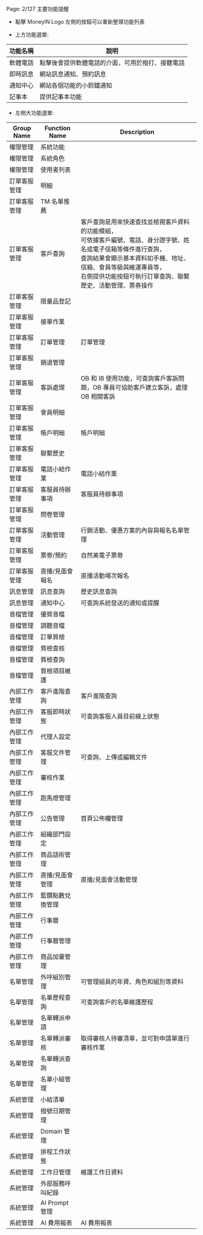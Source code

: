 Page: 2/127
主要功能提醒

-   點擊 MoneyIN Logo 左側的按鈕可以重新整理功能列表

-   上方功能選單:

| 功能名稱 | 說明                                             |
| -------- | ------------------------------------------------ |
| 軟體電話 | 點擊後會提供軟體電話的介面，可用於撥打、接聽電話 |
| 即時訊息 | 網站訊息通知、預約訊息                           |
| 通知中心 | 網站各個功能的小鈴鐺通知                         |
| 記事本   | 提供記事本功能                                   |

-   左側大功能選單:

| Group Name   | Function Name    | Description                                                                                                                                                                                                                                              |
| ------------ | ---------------- | -------------------------------------------------------------------------------------------------------------------------------------------------------------------------------------------------------------------------------------------------------- |
| 權限管理     | 系統功能         |                                                                                                                                                                                                                                                          |
| 權限管理     | 系統角色         |                                                                                                                                                                                                                                                          |
| 權限管理     | 使用者列表       |                                                                                                                                                                                                                                                          |
| 訂單客服管理 | 明細             |                                                                                                                                                                                                                                                          |
| 訂單客服管理 | TM 名單推薦      |                                                                                                                                                                                                                                                          |
| 訂單客服管理 | 客戶查詢         | 客戶查詢是用來快速查找並檢視客戶資料的功能模組，<br>可依據客戶編號、電話、身分證字號、姓名或電子信箱等條件進行查詢，<br>查詢結果會顯示基本資料如手機、地址、信箱、會員等級與維運專員等，<br>右側提供功能按鈕可執行訂單查詢、聯繫歷史、活動管理、票券操作 |
| 訂單客服管理 | 限量品登記       |                                                                                                                                                                                                                                                          |
| 訂單客服管理 | 接單作業         |                                                                                                                                                                                                                                                          |
| 訂單客服管理 | 訂單管理         | 訂單管理                                                                                                                                                                                                                                                 |
| 訂單客服管理 | 銷退管理         |                                                                                                                                                                                                                                                          |
| 訂單客服管理 | 客訴處理         | OB 和 IB 使用功能，可查詢客戶客訴問題，OB 專員可協助客戶建立客訴，處理 OB 相關客訴                                                                                                                                                                       |
| 訂單客服管理 | 會員明細         |                                                                                                                                                                                                                                                          |
| 訂單客服管理 | 帳戶明細         | 帳戶明細                                                                                                                                                                                                                                                 |
| 訂單客服管理 | 聯繫歷史         |                                                                                                                                                                                                                                                          |
| 訂單客服管理 | 電話小結作業     | 電話小結作業                                                                                                                                                                                                                                             |
| 訂單客服管理 | 客服員待辦事項   | 客服員待辦事項                                                                                                                                                                                                                                           |
| 訂單客服管理 | 問卷管理         |                                                                                                                                                                                                                                                          |
| 訂單客服管理 | 活動管理         | 行銷活動、優惠方案的內容與報名名單管理                                                                                                                                                                                                                   |
| 訂單客服管理 | 票劵/預約        | 自然美電子票劵                                                                                                                                                                                                                                           |
| 訂單客服管理 | 直播/見面會報名  | 直播活動場次報名                                                                                                                                                                                                                                         |
| 訊息管理     | 訊息查詢         | 歷史訊息查詢                                                                                                                                                                                                                                             |
| 訊息管理     | 通知中心         | 可查詢系統發送的通知或提醒                                                                                                                                                                                                                               |
| 音檔管理     | 優質音檔         |                                                                                                                                                                                                                                                          |
| 音檔管理     | 調聽音檔         |                                                                                                                                                                                                                                                          |
| 音檔管理     | 訂單質檢         |                                                                                                                                                                                                                                                          |
| 音檔管理     | 質檢查核         |                                                                                                                                                                                                                                                          |
| 音檔管理     | 質檢查詢         |                                                                                                                                                                                                                                                          |
| 音檔管理     | 質檢項目維護     |                                                                                                                                                                                                                                                          |
| 內部工作管理 | 客戶進階查詢     | 客戶進階查詢                                                                                                                                                                                                                                             |
| 內部工作管理 | 客服即時狀態     | 可查詢客服人員目前線上狀態                                                                                                                                                                                                                               |
| 內部工作管理 | 代理人設定       |                                                                                                                                                                                                                                                          |
| 內部工作管理 | 客服文件管理     | 可查詢、上傳或編輯文件                                                                                                                                                                                                                                   |
| 內部工作管理 | 審核作業         |                                                                                                                                                                                                                                                          |
| 內部工作管理 | 跑馬燈管理       |                                                                                                                                                                                                                                                          |
| 內部工作管理 | 公告管理         | 首頁公佈欄管理                                                                                                                                                                                                                                           |
| 內部工作管理 | 組織部門設定     |                                                                                                                                                                                                                                                          |
| 內部工作管理 | 商品話術管理     |                                                                                                                                                                                                                                                          |
| 內部工作管理 | 直播/見面會管理  | 直播/見面會活動管理                                                                                                                                                                                                                                      |
| 內部工作管理 | 藍鑽點數兌換管理 |                                                                                                                                                                                                                                                          |
| 內部工作管理 | 行事曆           |                                                                                                                                                                                                                                                          |
| 內部工作管理 | 行事曆管理       |                                                                                                                                                                                                                                                          |
| 內部工作管理 | 商品加量管理     |                                                                                                                                                                                                                                                          |
| 名單管理     | 外呼組別管理     | 可管理組員的年資、角色和組別等資料                                                                                                                                                                                                                       |
| 名單管理     | 名單歷程查詢     | 可查詢客戶的名單維護歷程                                                                                                                                                                                                                                 |
| 名單管理     | 名單轉派申請     |                                                                                                                                                                                                                                                          |
| 名單管理     | 名單轉派審核     | 取得審核人待審清單，並可對申請單進行審核作業                                                                                                                                                                                                             |
| 名單管理     | 名單轉派查詢     |                                                                                                                                                                                                                                                          |
| 名單管理     | 名單小組管理     |                                                                                                                                                                                                                                                          |
| 系統管理     | 小結清單         |                                                                                                                                                                                                                                                          |
| 系統管理     | 撥號日期管理     |                                                                                                                                                                                                                                                          |
| 系統管理     | Domain 管理      |                                                                                                                                                                                                                                                          |
| 系統管理     | 排程工作狀態     |                                                                                                                                                                                                                                                          |
| 系統管理     | 工作日管理       | 維護工作日資料                                                                                                                                                                                                                                           |
| 系統管理     | 外部服務呼叫紀錄 |                                                                                                                                                                                                                                                          |
| 系統管理     | AI Prompt 管理   |                                                                                                                                                                                                                                                          |
| 系統管理     | AI 費用報表      | AI 費用報表